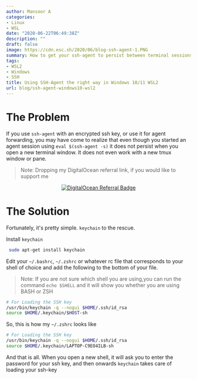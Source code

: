 ```yaml
---
author: Mansoor A
categories:
- Linux
- WSL
date: "2020-06-22T06:49:38Z"
description: ""
draft: false
image: https://cdn.esc.sh/2020/06/blog-ssh-agent-1.PNG
summary: How to get your ssh-agent to persist between terminal sessions - the reliable way
tags:
- WSL2
- Windows
- SSH
title: Using SSH-Agent the right way in Windows 10/11 WSL2
url: blog/ssh-agent-windows10-wsl2
---
```


# The Problem

If you use `ssh-agent` with an encrypted ssh key, or use it for agent forwarding, you may have come to realize that even though you started an agent session using `eval $(ssh-agent -s)` it does not persist when you open a new terminal window. It does not even work with a new tmux window or pane.

> Note: Dropping my DigitalOcean referral link, if you would like to support me
<div align="center">
    <a href="https://www.digitalocean.com/?refcode=b63c500f6bcd&utm_campaign=Referral_Invite&utm_medium=Referral_Program&utm_source=badge"><img src="https://web-platforms.sfo2.digitaloceanspaces.com/WWW/Badge%202.svg" alt="DigitalOcean Referral Badge" /></a>
</div>

# The Solution

Fortunately, it's pretty simple. `keychain` to the rescue.

Install `keychain`

```bash
 sudo apt-get install keychain
```

Edit your `~/.bashrc`, `~/.zshrc` or  whatever rc file that corresponds to your shell of choice and add the following to the bottom of your file. 

> Note: If you are not sure which shell you are using,you can run the command `echo $SHELL`
> and it will show you whether you are using BASH or ZSH

```bash
# For Loading the SSH key
/usr/bin/keychain -q --nogui $HOME/.ssh/id_rsa
source $HOME/.keychain/$HOST-sh
```

So, this is how my `~/.zshrc` looks like

```bash
# For Loading the SSH key
/usr/bin/keychain -q --nogui $HOME/.ssh/id_rsa
source $HOME/.keychain/LAPTOP-C9EO4ILB-sh
```

And that is all. When you open a new shell, it will ask you to enter the password for your ssh key, and then onwards `keychain` takes care of loading your ssh-key
